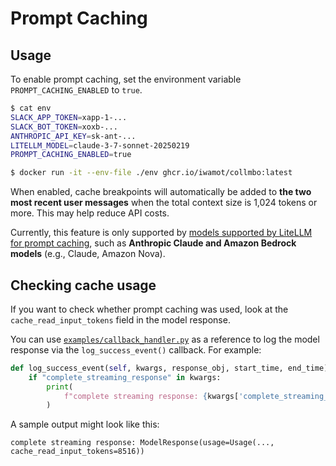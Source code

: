 # Prompt Caching

## Usage

To enable prompt caching, set the environment variable `PROMPT_CACHING_ENABLED` to `true`.

```sh
$ cat env
SLACK_APP_TOKEN=xapp-1-...
SLACK_BOT_TOKEN=xoxb-...
ANTHROPIC_API_KEY=sk-ant-...
LITELLM_MODEL=claude-3-7-sonnet-20250219
PROMPT_CACHING_ENABLED=true

$ docker run -it --env-file ./env ghcr.io/iwamot/collmbo:latest
```

When enabled, cache breakpoints will automatically be added to **the two most recent user messages** when the total context size is 1,024 tokens or more. This may help reduce API costs.

Currently, this feature is only supported by [models supported by LiteLLM for prompt caching](https://docs.litellm.ai/docs/completion/prompt_caching), such as **Anthropic Claude and Amazon Bedrock models** (e.g., Claude, Amazon Nova).

## Checking cache usage

If you want to check whether prompt caching was used, look at the `cache_read_input_tokens` field in the model response.

You can use [`examples/callback_handler.py`](../../examples/callback_handler.py) as a reference to log the model response via the `log_success_event()` callback. For example:

```python
def log_success_event(self, kwargs, response_obj, start_time, end_time):
    if "complete_streaming_response" in kwargs:
        print(
            f"complete streaming response: {kwargs['complete_streaming_response']}"
        )
```

A sample output might look like this:

```text
complete streaming response: ModelResponse(usage=Usage(..., cache_read_input_tokens=8516))
```

